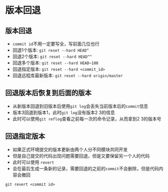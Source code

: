 # 版本回退

## 版本回退
* `commit id`不用一定要写全，写前面几位也行
* 回退1个版本: `git reset --hard HEAD^`
* 回退2个版本: `git reset --hard HEAD^^`
* 回退多个版本: `git reset --hard HEAD~100`
* 回退指定版本: `git reset --hard <commit_id>`
* 回退远程库最新版本: `git reset --hard origin/master`

## 回退版本后恢复到后面的版本
* 从新版本回退到旧版本后使用`git log`会丢失当前版本后的`commit`信息
* 版本3回退到版本1，此时`git log`没有版本2 3的信息
* 此时可以使用`git reflog`查看之前每一次的命令记录，从而拿到2 3的版本号

## 回退指定版本
* 如果正式环境提交的版本更新由两个人分不同模块共同开发
* 但是自己提交的代码出现问题需要回退，但是又要保留另一个人的代码
* 此时可以使用 `revert` 
* 会在最后生成一条新的记录，需要回退的之前的`commit`不会删除，但是代码内容会撤回
```
git revert <commit id>
```
